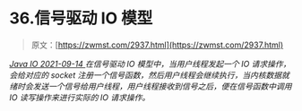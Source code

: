 <!--yml
category: 未分类
date: 0001-01-01 00:00:00
--->

# 36.信号驱动 IO 模型

> 原文：[https://zwmst.com/2937.html](https://zwmst.com/2937.html)

   [ *Java IO* ](https://zwmst.com/java-io)*[ <time datetime="2021-09-14T18:47:31+08:00"> 2021-09-14 </time> ](https://zwmst.com/2937.html)  在信号驱动 IO 模型中，当用户线程发起一个 IO 请求操作，会给对应的 socket 注册一个信号函数，然后用户线程会继续执行，当内核数据就绪时会发送一个信号给用户线程，用户线程接收到信号之后，便在信号函数中调用 IO 读写操作来进行实际的 IO 请求操作。*